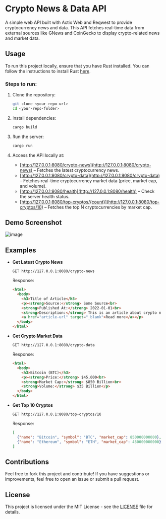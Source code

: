 # Crypto News & Data API

A simple web API built with Actix Web and Reqwest to provide cryptocurrency news and data. This API fetches real-time data from external sources like GNews and CoinGecko to display crypto-related news and market data.

## Usage

To run this project locally, ensure that you have Rust installed. You can follow the instructions to install Rust [here](https://www.rust-lang.org/learn/get-started).

### Steps to run:

1. Clone the repository:
    ```bash
    git clone <your-repo-url>
    cd <your-repo-folder>
    ```

2. Install dependencies:
    ```bash
    cargo build
    ```

3. Run the server:
    ```bash
    cargo run
    ```

4. Access the API locally at:
    - [http://127.0.0.1:8080/crypto-news](http://127.0.0.1:8080/crypto-news) – Fetches the latest cryptocurrency news.
    - [http://127.0.0.1:8080/crypto-data](http://127.0.0.1:8080/crypto-data) – Fetches real-time cryptocurrency market data (price, market cap, and volume).
    - [http://127.0.0.1:8080/health](http://127.0.0.1:8080/health) – Check the server health status.
    - [http://127.0.0.1:8080/top-cryptos/{count}](http://127.0.0.1:8080/top-cryptos/10) – Fetches the top N cryptocurrencies by market cap.

## Demo Screenshot
![image](https://github.com/user-attachments/assets/422cc2c1-844d-4a52-b78f-6e566a30eb4b)



## Examples

- **Get Latest Crypto News**
    ```
    GET http://127.0.0.1:8080/crypto-news
    ```

    Response:
    ```html
    <html>
      <body>
        <h3>Title of Article</h3>
        <p><strong>Source:</strong> Some Source<br>
        <strong>Published At:</strong> 2022-01-01<br>
        <strong>Description:</strong> This is an article about crypto news<br>
        <a href="article-url" target="_blank">Read more</a></p>
      </body>
    </html>
    ```

- **Get Crypto Market Data**
    ```
    GET http://127.0.0.1:8080/crypto-data
    ```

    Response:
    ```html
    <html>
      <body>
        <h3>Bitcoin (BTC)</h3>
        <p><strong>Price:</strong> $45,000<br>
        <strong>Market Cap:</strong> $850 Billion<br>
        <strong>Volume:</strong> $35 Billion</p>
      </body>
    </html>
    ```

- **Get Top 10 Cryptos**
    ```
    GET http://127.0.0.1:8080/top-cryptos/10
    ```

    Response:
    ```json
    [
      {"name": "Bitcoin", "symbol": "BTC", "market_cap": 850000000000},
      {"name": "Ethereum", "symbol": "ETH", "market_cap": 450000000000}
    ]
    ```

## Contributions

Feel free to fork this project and contribute! If you have suggestions or improvements, feel free to open an issue or submit a pull request.

## License

This project is licensed under the MIT License - see the [LICENSE](LICENSE) file for details.
